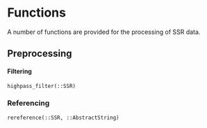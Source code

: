 # Functions

A number of functions are provided for the processing of SSR data.


## Preprocessing


#### Filtering

```@docs
highpass_filter(::SSR)
```

### Referencing

```@docs
rereference(::SSR, ::AbstractString)
```
